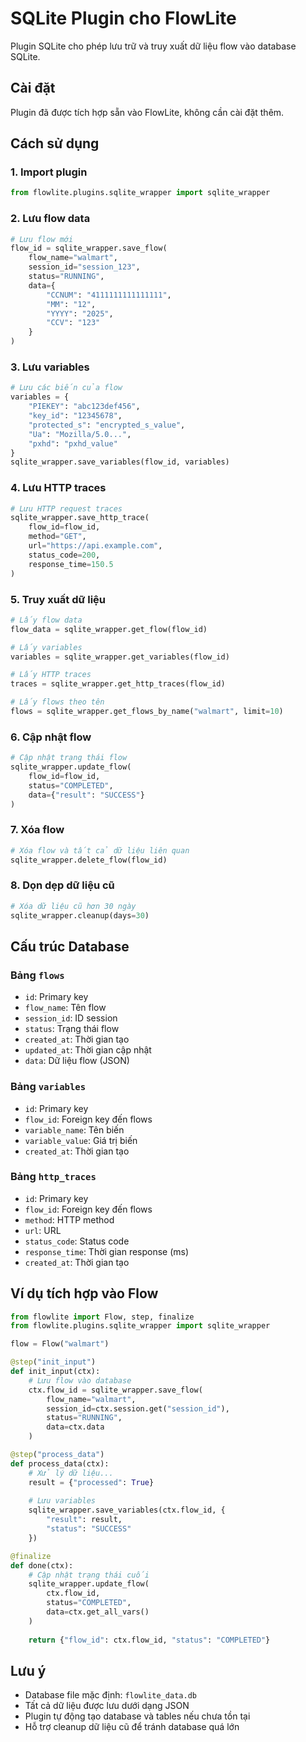 # SQLite Plugin cho FlowLite

Plugin SQLite cho phép lưu trữ và truy xuất dữ liệu flow vào database SQLite.

## Cài đặt

Plugin đã được tích hợp sẵn vào FlowLite, không cần cài đặt thêm.

## Cách sử dụng

### 1. Import plugin

```python
from flowlite.plugins.sqlite_wrapper import sqlite_wrapper
```

### 2. Lưu flow data

```python
# Lưu flow mới
flow_id = sqlite_wrapper.save_flow(
    flow_name="walmart",
    session_id="session_123",
    status="RUNNING",
    data={
        "CCNUM": "4111111111111111",
        "MM": "12",
        "YYYY": "2025",
        "CCV": "123"
    }
)
```

### 3. Lưu variables

```python
# Lưu các biến của flow
variables = {
    "PIEKEY": "abc123def456",
    "key_id": "12345678",
    "protected_s": "encrypted_s_value",
    "Ua": "Mozilla/5.0...",
    "pxhd": "pxhd_value"
}
sqlite_wrapper.save_variables(flow_id, variables)
```

### 4. Lưu HTTP traces

```python
# Lưu HTTP request traces
sqlite_wrapper.save_http_trace(
    flow_id=flow_id,
    method="GET",
    url="https://api.example.com",
    status_code=200,
    response_time=150.5
)
```

### 5. Truy xuất dữ liệu

```python
# Lấy flow data
flow_data = sqlite_wrapper.get_flow(flow_id)

# Lấy variables
variables = sqlite_wrapper.get_variables(flow_id)

# Lấy HTTP traces
traces = sqlite_wrapper.get_http_traces(flow_id)

# Lấy flows theo tên
flows = sqlite_wrapper.get_flows_by_name("walmart", limit=10)
```

### 6. Cập nhật flow

```python
# Cập nhật trạng thái flow
sqlite_wrapper.update_flow(
    flow_id=flow_id,
    status="COMPLETED",
    data={"result": "SUCCESS"}
)
```

### 7. Xóa flow

```python
# Xóa flow và tất cả dữ liệu liên quan
sqlite_wrapper.delete_flow(flow_id)
```

### 8. Dọn dẹp dữ liệu cũ

```python
# Xóa dữ liệu cũ hơn 30 ngày
sqlite_wrapper.cleanup(days=30)
```

## Cấu trúc Database

### Bảng `flows`
- `id`: Primary key
- `flow_name`: Tên flow
- `session_id`: ID session
- `status`: Trạng thái flow
- `created_at`: Thời gian tạo
- `updated_at`: Thời gian cập nhật
- `data`: Dữ liệu flow (JSON)

### Bảng `variables`
- `id`: Primary key
- `flow_id`: Foreign key đến flows
- `variable_name`: Tên biến
- `variable_value`: Giá trị biến
- `created_at`: Thời gian tạo

### Bảng `http_traces`
- `id`: Primary key
- `flow_id`: Foreign key đến flows
- `method`: HTTP method
- `url`: URL
- `status_code`: Status code
- `response_time`: Thời gian response (ms)
- `created_at`: Thời gian tạo

## Ví dụ tích hợp vào Flow

```python
from flowlite import Flow, step, finalize
from flowlite.plugins.sqlite_wrapper import sqlite_wrapper

flow = Flow("walmart")

@step("init_input")
def init_input(ctx):
    # Lưu flow vào database
    ctx.flow_id = sqlite_wrapper.save_flow(
        flow_name="walmart",
        session_id=ctx.session.get("session_id"),
        status="RUNNING",
        data=ctx.data
    )

@step("process_data")
def process_data(ctx):
    # Xử lý dữ liệu...
    result = {"processed": True}
    
    # Lưu variables
    sqlite_wrapper.save_variables(ctx.flow_id, {
        "result": result,
        "status": "SUCCESS"
    })

@finalize
def done(ctx):
    # Cập nhật trạng thái cuối
    sqlite_wrapper.update_flow(
        ctx.flow_id,
        status="COMPLETED",
        data=ctx.get_all_vars()
    )
    
    return {"flow_id": ctx.flow_id, "status": "COMPLETED"}
```

## Lưu ý

- Database file mặc định: `flowlite_data.db`
- Tất cả dữ liệu được lưu dưới dạng JSON
- Plugin tự động tạo database và tables nếu chưa tồn tại
- Hỗ trợ cleanup dữ liệu cũ để tránh database quá lớn
